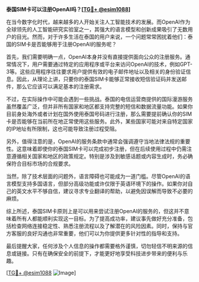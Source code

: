 **泰国SIM卡可以注册OpenAI吗？[[TG💪+ @esim1088](https://t.me/s/donk511)]**

在当今数字化时代，越来越多的人开始关注人工智能技术的发展。而OpenAI作为全球领先的人工智能研究实验室之一，其强大的语言模型和创新成果吸引了无数用户的目光。然而，对于许多生活在泰国的用户来说，一个问题常常困扰着他们：泰国的SIM卡是否能够用于注册OpenAI的服务呢？

首先，我们需要明确一点，OpenAI本身并没有直接提供面向公众的注册服务。通常情况下，用户需要通过特定的应用程序或平台来访问OpenAI的技术，例如GPT-3等。这些应用程序往往要求用户提供有效的电子邮件地址以及相关的身份验证信息。因此，从理论上讲，只要你的泰国SIM卡能够正常接收短信验证码并发送邮件，那么它应该可以满足基本的注册需求。

不过，在实际操作中可能会遇到一些挑战。泰国的电信运营商提供的国际漫游服务虽然覆盖广泛，但并非所有国家和地区都支持完整的短信和数据流量功能。如果你目前身处海外或者计划在国外使用泰国号码进行注册，那么需要提前确认你的SIM卡是否能够在当前所在地正常使用这些服务。此外，某些国家可能对来自特定国家的IP地址有所限制，这也可能导致注册过程受阻。

另外，值得注意的是，OpenAI的服务条款中通常会强调遵守当地法律法规的重要性。这意味着即使你的泰国SIM卡可以完成初步注册，但在后续使用过程中仍需注意遵循相关国家和地区的政策规定。特别是涉及到敏感话题或内容生成时，务必确保符合目标市场的合规要求。

当然，除了技术层面的问题外，语言障碍也可能成为一道门槛。尽管OpenAI的语言模型支持多国语言，但部分高级功能或许仅限于英语环境下的操作。如果你对自己的英文水平不够自信，建议寻求专业翻译的帮助，以避免因误解而导致不必要的麻烦。

综上所述，泰国SIM卡原则上是可以用来尝试注册OpenAI的服务的，但这并不意味着所有人都能顺利实现这一目标。为了提高成功率，建议事先做好充分准备，包括检查网络连接稳定性、熟悉注册流程以及了解潜在的风险因素。同时，保持与官方客服的良好沟通也非常重要，他们可以为你提供更多针对性的指导和支持。

最后提醒大家，任何涉及个人信息的操作都需要格外谨慎，切勿轻信不明来源的信息或链接。只有在确保安全的前提下，才能更好地享受科技进步带来的便利与乐趣。

[[TG💪+ @esim1088](https://t.me/s/esim1088) ![Image](https://i.postimg.cc/4NQfJmqS/Snipaste-2025-05-13-00-14-12.png)]